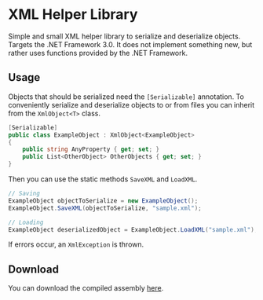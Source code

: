 # XML Helper Library
Simple and small XML helper library to serialize and deserialize objects. Targets the .NET Framework 3.0. It does not implement something new, but rather uses functions provided by the .NET Framework.

## Usage
Objects that should be serialized need the `[Serializable]` annotation. To conveniently serialize and deserialize objects to or from files you can inherit from the `XmlObject<T>` class.

```csharp
[Serializable]
public class ExampleObject : XmlObject<ExampleObject>
{
	public string AnyProperty { get; set; }
	public List<OtherObject> OtherObjects { get; set; }
}
```

Then you can use the static methods `SaveXML` and `LoadXML`.

```csharp
// Saving
ExampleObject objectToSerialize = new ExampleObject();
ExampleObject.SaveXML(objectToSerialize, "sample.xml");

// Loading
ExampleObject deserializedObject = ExampleObject.LoadXML("sample.xml");
```

If errors occur, an `XmlException` is thrown.

## Download
You can download the compiled assembly [here](https://github.com/sisakat/xml/releases/tag/1.0).
